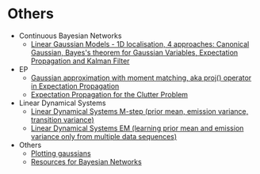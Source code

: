 # Others

* Continuous Bayesian Networks
  * [Linear Gaussian Models - 1D localisation, 4 approaches: Canonical Gaussian, Bayes's theorem for Gaussian Variables, Expectation Propagation and Kalman Filter](https://github.com/danielkorzekwa/bayes-scala/blob/master/doc/localisation_example/localisation_example.md)
* EP   
  * [Gaussian approximation with moment matching, aka proj() operator in Expectation Propagation](https://github.com/danielkorzekwa/bayes-scala/blob/master/doc/moment_matching/moment_matching.md)
  * [Expectation Propagation for the Clutter Problem](https://github.com/danielkorzekwa/bayes-scala/blob/master/doc/clutter_problem_ep/clutter_problem_ep.md)
* Linear Dynamical Systems 	
  * [Linear Dynamical Systems M-step (prior mean, emission variance, transition variance)](https://github.com/danielkorzekwa/bayes-scala/blob/master/src/test/scala/dk/bayes/learn/lds/GenericLDSMStepTest.scala)
  * [Linear Dynamical Systems EM (learning prior mean and emission variance only from multiple data sequences)](https://github.com/danielkorzekwa/bayes-scala/blob/master/src/test/scala/dk/bayes/learn/lds/GenericLDSEMTest.scala)
* Others 
  * [Plotting gaussians](https://github.com/danielkorzekwa/bayes-scala/blob/master/doc/plotting_gaussian/plotting_gaussian.md)
  * [Resources for Bayesian Networks](https://github.com/danielkorzekwa/bayes-scala/blob/master/doc/bn_resources/bn_resources.md)